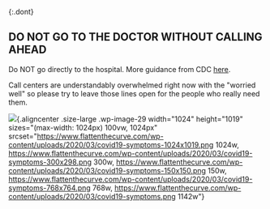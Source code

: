 {:.dont}
## DO NOT GO TO THE DOCTOR WITHOUT CALLING AHEAD 

Do NOT go directly to the hospital. More guidance from CDC [here](https://www.cdc.gov/coronavirus/2019-ncov/about/steps-when-sick.html).

Call centers are understandably overwhelmed right now with the "worried well" so please try to leave those lines open for the people who really
need them.

![](https://flattenthecurve.com/wp-content/uploads/2020/03/covid19-symptoms-1024x1019.png){.aligncenter
.size-large .wp-image-29 width="1024" height="1019"
sizes="(max-width: 1024px) 100vw, 1024px"
srcset="https://www.flattenthecurve.com/wp-content/uploads/2020/03/covid19-symptoms-1024x1019.png 1024w, https://www.flattenthecurve.com/wp-content/uploads/2020/03/covid19-symptoms-300x298.png 300w, https://www.flattenthecurve.com/wp-content/uploads/2020/03/covid19-symptoms-150x150.png 150w, https://www.flattenthecurve.com/wp-content/uploads/2020/03/covid19-symptoms-768x764.png 768w, https://www.flattenthecurve.com/wp-content/uploads/2020/03/covid19-symptoms.png 1142w"}